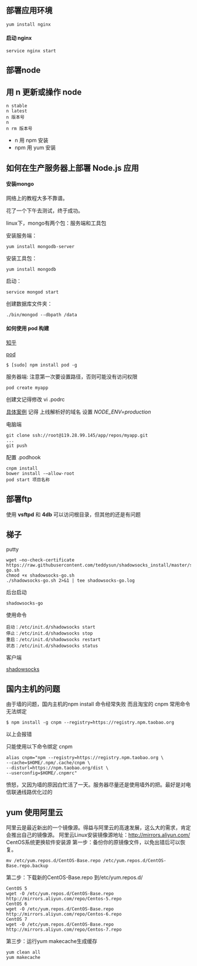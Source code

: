 ## 部署应用环境

```
yum install nginx
```

#### 启动 nginx

```
service nginx start
```

<!-- ## 部署 node
你可以通过运行以下命令。
```
sudo yum install epel-release
```
现在可以使用yum命令安装Node.js了。
```
sudo yum install nodejs
```
因为在开发过程中我需要管理节点包，我还要安装新公共管理的软件包管理器，使用以下命令。
```
sudo yum install npm
``` -->

## 部署node
<!-- 直接通过
```
sudo yum install nodejs
```
版本太老，不知道多久没更新了

所以还是获取的形式更新.

准备命令 wget
```
yum -y install gcc make gcc-c++ openssl-devel wget
```
下载并解压
```
wget https://nodejs.org/dist/v6.2.0/node-v6.2.0.tar.gz
tar -zvxf node-v6.2.0.tar.gz
```
编译以及安装
```
make && make install
```
验证是否安装配置成功：
```
node -v
``` -->
## 用 n 更新或操作 node

```
n stable
n latest
n 版本号
n         
n rm 版本号
```

- n 用 npm 安装
- npm 用 yum 安装


## 如何在生产服务器上部署 Node.js 应用

#### 安装mongo

网络上的教程大多不靠谱。

花了一个下午去测试，终于成功。

linux下，mongo有两个包：服务端和工具包

安装服务端：
```
yum install mongodb-server
```
安装工具包：
```
yum install mongodb
```

启动：
```
service mongod start
```

创建数据库文件夹：
```
./bin/mongod --dbpath /data

```


#### 如何使用 pod 构建

[知乎](https://www.zhihu.com/question/19887245)

[pod](https://github.com/yyx990803/pod)

```
$ [sudo] npm install pod -g
```

服务器端: 注意第一次要设置路径，否则可能没有访问权限
```
pod create myapp
```
创建文记得修改 vi .podrc

[具体案例](https://github.com/yyx990803/pod#configuration)
记得 上线解析好的域名 设置 *NODE_ENV=production*

电脑端
```
git clone ssh://root@119.28.99.145/app/repos/myapp.git
...
git push
```

配置 .podhook

```
cnpm install
bower install -–allow-root
pod start 项目名称
```

## 部署ftp

使用 **vsftpd** 和 **4db**
可以访问根目录，但其他的还是有问题

## 梯子

putty
```
wget –no-check-certificate https://raw.githubusercontent.com/teddysun/shadowsocks_install/master/shadowsocks-go.sh
chmod +x shadowsocks-go.sh
./shadowsocks-go.sh 2>&1 | tee shadowsocks-go.log
```
后台启动
```
shadowsocks-go
```
使用命令
```
启动：/etc/init.d/shadowsocks start
停止：/etc/init.d/shadowsocks stop
重启：/etc/init.d/shadowsocks restart
状态：/etc/init.d/shadowsocks status
```
客户端

[shadowsocks](https://sourceforge.net/projects/shadowsocksgui/files/dist/)


## 国内主机的问题

由于墙的问题，国内主机的npm install 命令经常失败
而且淘宝的 cnpm 常用命令无法绑定
```
$ npm install -g cnpm --registry=https://registry.npm.taobao.org
```
以上会报错

只能使用以下命令绑定 cnpm
```
alias cnpm="npm --registry=https://registry.npm.taobao.org \
--cache=$HOME/.npm/.cache/cnpm \
--disturl=https://npm.taobao.org/dist \
--userconfig=$HOME/.cnpmrc"
```

愤怒，又因为墙的原因白忙活了一天。服务器尽量还是使用墙外的把。最好是对电信联通线路优化过的


## yum 使用阿里云

阿里云是最近新出的一个镜像源。得益与阿里云的高速发展，这么大的需求，肯定会推出自己的镜像源。
阿里云Linux安装镜像源地址：http://mirrors.aliyun.com/
CentOS系统更换软件安装源
第一步：备份你的原镜像文件，以免出错后可以恢复。
```
mv /etc/yum.repos.d/CentOS-Base.repo /etc/yum.repos.d/CentOS-Base.repo.backup
```
第二步：下载新的CentOS-Base.repo 到/etc/yum.repos.d/
```
CentOS 5
wget -O /etc/yum.repos.d/CentOS-Base.repo http://mirrors.aliyun.com/repo/Centos-5.repo
CentOS 6
wget -O /etc/yum.repos.d/CentOS-Base.repo http://mirrors.aliyun.com/repo/Centos-6.repo
CentOS 7
wget -O /etc/yum.repos.d/CentOS-Base.repo http://mirrors.aliyun.com/repo/Centos-7.repo
```
第三步：运行yum makecache生成缓存
```
yum clean all
yum makecache
```
